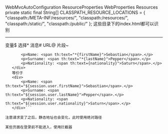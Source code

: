 WebMvcAutoConfiguration
    ResourceProperties
        WebProperties
        Resources
private static final String[] CLASSPATH_RESOURCE_LOCATIONS = { "classpath:/META-INF/resources/",
				"classpath:/resources/", "classpath:/static/", "classpath:/public/" };
	这些目录下的index.html都可以识别

-----
变量$ 选择* 消息# URL@ 片段~
```<div th:object="${session.user}">
       <p>Name: <span th:text="*{firstName}">Sebastian</span>.</p>
       <p>Surname: <span th:text="*{lastName}">Pepper</span>.</p> 
       <p>Nationality: <span th:text={nationality}">Saturn</span>.</p>
   </div> 
   等价于
   <div>
       <p>Name: <span th:text="${session.user.firstName}">Sebastian</span>.</p> 
       <p>Surname: <span th:text="${session.user.lastName}">Pepper</span>.</p> 
       <p>Nationality: <span th:text="${session.user.nationality}">Saturn</span>.</p>
   </div>```

注意请求变了之后，静态地址也会变化，此时使用绝对路径

某些页面在登录前不能进入，使用拦截器
